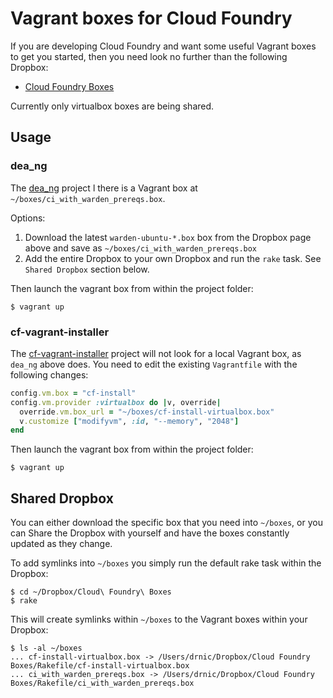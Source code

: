 # Vagrant boxes for Cloud Foundry

If you are developing Cloud Foundry and want some useful Vagrant boxes to get you started, then you need look no further than the following Dropbox:

* [Cloud Foundry Boxes](https://www.dropbox.com/sh/c71td6p4ffrt4uh/1oyn4vmVbD)

Currently only virtualbox boxes are being shared.

## Usage

### dea_ng

The [dea_ng](https://github.com/cloudfoundry/dea_ng) project l there is a Vagrant box at `~/boxes/ci_with_warden_prereqs.box`.

Options:

1. Download the latest `warden-ubuntu-*.box` box from the Dropbox page above and save as `~/boxes/ci_with_warden_prereqs.box`
2. Add the entire Dropbox to your own Dropbox and run the `rake` task. See `Shared Dropbox` section below.

Then launch the vagrant box from within the project folder:

```
$ vagrant up
```

### cf-vagrant-installer

The [cf-vagrant-installer](https://github.com/Altoros/cf-vagrant-installer) project will not look for a local Vagrant box, as `dea_ng` above does. You need to edit the existing `Vagrantfile` with the following changes:

``` ruby
config.vm.box = "cf-install"
config.vm.provider :virtualbox do |v, override|
  override.vm.box_url = "~/boxes/cf-install-virtualbox.box"
  v.customize ["modifyvm", :id, "--memory", "2048"]
end
```

Then launch the vagrant box from within the project folder:

```
$ vagrant up
```


## Shared Dropbox

You can either download the specific box that you need into `~/boxes`, or you can Share the Dropbox with yourself and have the boxes constantly updated as they change.

To add symlinks into `~/boxes` you simply run the default rake task within the Dropbox:

```
$ cd ~/Dropbox/Cloud\ Foundry\ Boxes
$ rake
```

This will create symlinks within `~/boxes` to the Vagrant boxes within your Dropbox:

```
$ ls -al ~/boxes  
... cf-install-virtualbox.box -> /Users/drnic/Dropbox/Cloud Foundry Boxes/Rakefile/cf-install-virtualbox.box
... ci_with_warden_prereqs.box -> /Users/drnic/Dropbox/Cloud Foundry Boxes/Rakefile/ci_with_warden_prereqs.box
```

